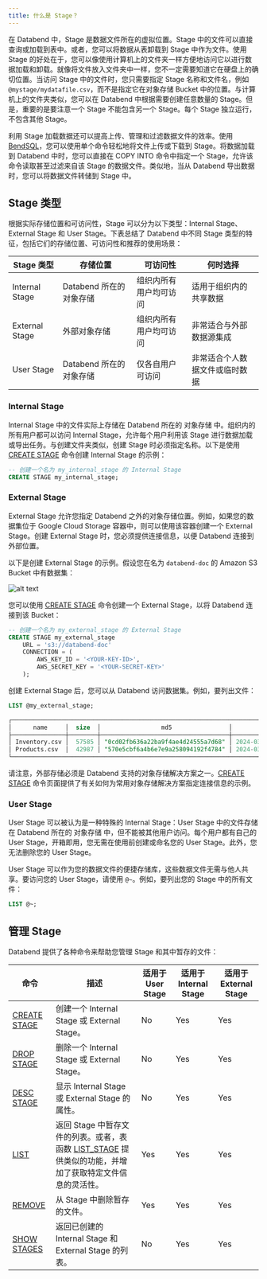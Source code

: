 ```yaml
---
title: 什么是 Stage？
---
```


在 Databend 中，Stage 是数据文件所在的虚拟位置。Stage 中的文件可以直接查询或加载到表中。或者，您可以将数据从表卸载到 Stage 中作为文件。使用 Stage 的好处在于，您可以像使用计算机上的文件夹一样方便地访问它以进行数据加载和卸载。就像将文件放入文件夹中一样，您不一定需要知道它在硬盘上的确切位置。当访问 Stage 中的文件时，您只需要指定 Stage 名称和文件名，例如 `@mystage/mydatafile.csv`，而不是指定它在对象存储 Bucket 中的位置。与计算机上的文件夹类似，您可以在 Databend 中根据需要创建任意数量的 Stage。但是，重要的是要注意一个 Stage 不能包含另一个 Stage。每个 Stage 独立运行，不包含其他 Stage。

利用 Stage 加载数据还可以提高上传、管理和过滤数据文件的效率。使用 [BendSQL](../../30-sql-clients/00-bendsql/index.md)，您可以使用单个命令轻松地将文件上传或下载到 Stage。将数据加载到 Databend 中时，您可以直接在 COPY INTO 命令中指定一个 Stage，允许该命令读取甚至过滤来自该 Stage 的数据文件。类似地，当从 Databend 导出数据时，您可以将数据文件转储到 Stage 中。

## Stage 类型

根据实际存储位置和可访问性，Stage 可以分为以下类型：Internal Stage、External Stage 和 User Stage。下表总结了 Databend 中不同 Stage 类型的特征，包括它们的存储位置、可访问性和推荐的使用场景：

| Stage 类型     | 存储位置                   | 可访问性                                   | 何时选择                                    |
| -------------- | ---------------------------------- | ----------------------------------------------- | ------------------------------------------------- |
| Internal Stage | Databend 所在的 对象存储 | 组织内所有用户均可访问                       | 适用于组织内的共享数据                          |
| External Stage | 外部对象存储            | 组织内所有用户均可访问                       | 非常适合与外部数据源集成                        |
| User Stage     | Databend 所在的 对象存储 | 仅各自用户可访问                             | 非常适合个人数据文件或临时数据                  |

### Internal Stage

Internal Stage 中的文件实际上存储在 Databend 所在的 对象存储 中。组织内的所有用户都可以访问 Internal Stage，允许每个用户利用该 Stage 进行数据加载或导出任务。与创建文件夹类似，创建 Stage 时必须指定名称。以下是使用 [CREATE STAGE](/sql/sql-commands/ddl/stage/ddl-create-stage) 命令创建 Internal Stage 的示例：

```sql
-- 创建一个名为 my_internal_stage 的 Internal Stage
CREATE STAGE my_internal_stage;
```

### External Stage

External Stage 允许您指定 Databend 之外的对象存储位置。例如，如果您的数据集位于 Google Cloud Storage 容器中，则可以使用该容器创建一个 External Stage。创建 External Stage 时，您必须提供连接信息，以便 Databend 连接到外部位置。

以下是创建 External Stage 的示例。假设您在名为 `databend-doc` 的 Amazon S3 Bucket 中有数据集：

![alt text](/img/guides/external-stage.png)

您可以使用 [CREATE STAGE](/sql/sql-commands/ddl/stage/ddl-create-stage) 命令创建一个 External Stage，以将 Databend 连接到该 Bucket：

```sql
-- 创建一个名为 my_external_stage 的 External Stage
CREATE STAGE my_external_stage
    URL = 's3://databend-doc'
    CONNECTION = (
        AWS_KEY_ID = '<YOUR-KEY-ID>',
        AWS_SECRET_KEY = '<YOUR-SECRET-KEY>'
    );
```

创建 External Stage 后，您可以从 Databend 访问数据集。例如，要列出文件：

```sql
LIST @my_external_stage;

┌────────────────────────────────────────────────────────────────────────────────────────────────────────────────┐
│      name     │  size  │                 md5                │         last_modified         │      creator     │
├───────────────┼────────┼────────────────────────────────────┼───────────────────────────────┼──────────────────┤
│ Inventory.csv │  57585 │ "0cd02fb636a22ba9f4ae4d24555a7d68" │ 2024-03-17 21:22:38.000 +0000 │ NULL             │
│ Products.csv  │  42987 │ "570e5cbf6a4b6e7e9a258094192f4784" │ 2024-03-17 21:22:38.000 +0000 │ NULL             │
└────────────────────────────────────────────────────────────────────────────────────────────────────────────────┘
```

请注意，外部存储必须是 Databend 支持的对象存储解决方案之一。[CREATE STAGE](/sql/sql-commands/ddl/stage/ddl-create-stage) 命令页面提供了有关如何为常用对象存储解决方案指定连接信息的示例。

### User Stage

User Stage 可以被认为是一种特殊的 Internal Stage：User Stage 中的文件存储在 Databend 所在的 对象存储 中，但不能被其他用户访问。每个用户都有自己的 User Stage，开箱即用，您无需在使用前创建或命名您的 User Stage。此外，您无法删除您的 User Stage。

User Stage 可以作为您的数据文件的便捷存储库，这些数据文件无需与他人共享。要访问您的 User Stage，请使用 `@~`。例如，要列出您的 Stage 中的所有文件：

```sql
LIST @~;
```

## 管理 Stage

Databend 提供了各种命令来帮助您管理 Stage 和其中暂存的文件：

| 命令                                                      | 描述                                                                                                                                                                                                                          | 适用于 User Stage | 适用于 Internal Stage | 适用于 External Stage |
| ------------------------------------------------------------ | ------------------------------------------------------------------------------------------------------------------------------------------------------------------------------------------------------------------------------------ | --------------------- | ------------------------- | ------------------------- |
| [CREATE STAGE](/sql/sql-commands/ddl/stage/ddl-create-stage) | 创建一个 Internal Stage 或 External Stage。                                                                                                                                                                                               | No                    | Yes                       | Yes                       |
| [DROP STAGE](/sql/sql-commands/ddl/stage/ddl-drop-stage)     | 删除一个 Internal Stage 或 External Stage。                                                                                                                                                                                               | No                    | Yes                       | Yes                       |
| [DESC STAGE](/sql/sql-commands/ddl/stage/ddl-desc-stage)     | 显示 Internal Stage 或 External Stage 的属性。                                                                                                                                                                               | No                    | Yes                       | Yes                       |
| [LIST](/sql/sql-commands/ddl/stage/ddl-list-stage)           | 返回 Stage 中暂存文件的列表。或者，表函数 [LIST_STAGE](/sql/sql-functions/table-functions/list-stage) 提供类似的功能，并增加了获取特定文件信息的灵活性。 | Yes                   | Yes                       | Yes                       |
| [REMOVE](/sql/sql-commands/ddl/stage/ddl-remove-stage)       | 从 Stage 中删除暂存的文件。                                                                                                                                                                                                   | Yes                   | Yes                       | Yes                       |
| [SHOW STAGES](/sql/sql-commands/ddl/stage/ddl-show-stages)   | 返回已创建的 Internal Stage 和 External Stage 的列表。                                                                                                                                                                          | No                    | Yes                       | Yes                       |